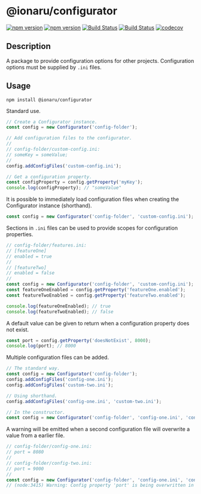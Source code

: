 # @ionaru/configurator

[![npm version](https://img.shields.io/npm/v/@ionaru/configurator.svg?style=for-the-badge)](https://www.npmjs.com/package/@ionaru/configurator)
[![npm version](https://img.shields.io/npm/v/@ionaru/configurator/next.svg?style=for-the-badge)](https://www.npmjs.com/package/@ionaru/configurator/v/next)
[![Build Status](https://img.shields.io/travis/Ionaru/configurator/master.svg?style=for-the-badge)](https://travis-ci.org/Ionaru/configurator)
[![Build Status](https://img.shields.io/github/workflow/status/ionaru/configurator/Test%20&%20Deploy/master?style=for-the-badge)](https://github.com/Ionaru/configurator/actions)
[![codecov](https://img.shields.io/codecov/c/github/Ionaru/configurator/master.svg?style=for-the-badge)](https://codecov.io/gh/Ionaru/configurator)

## Description
A package to provide configuration options for other projects.
Configuration options must be supplied by `.ini` files.

## Usage
```
npm install @ionaru/configurator
```

Standard use.
```js
// Create a Configurator instance.
const config = new Configurator('config-folder');

// Add configuration files to the configurator.
//
// config-folder/custom-config.ini:
// someKey = someValue;
//
config.addConfigFiles('custom-config.ini');

// Get a configuration property.
const configProperty = config.getProperty('myKey');
console.log(configProperty); // "someValue"
```

It is possible to immediately load configuration files when creating the Configurator instance (shorthand).
```js
const config = new Configurator('config-folder', 'custom-config.ini');
```

Sections in `.ini` files can be used to provide scopes for configuration properties.
```js
// config-folder/features.ini:
// [featureOne]
// enabled = true
//
// [featureTwo]
// enabled = false
//
const config = new Configurator('config-folder', 'custom-config.ini');
const featureOneEnabled = config.getProperty('featureOne.enabled');
const featureTwoEnabled = config.getProperty('featureTwo.enabled');

console.log(featureOneEnabled); // true
console.log(featureTwoEnabled); // false
```

A default value can be given to return when a configuration property does not exist.
```js
const port = config.getProperty('doesNotExist', 8000);
console.log(port); // 8000
```

Multiple configuration files can be added.
```js
// The standard way.
const config = new Configurator('config-folder');
config.addConfigFiles('config-one.ini');
config.addConfigFiles('custom-two.ini');

// Using shorthand.
config.addConfigFiles('config-one.ini', 'custom-two.ini');

// In the constructor.
const config = new Configurator('config-folder', 'config-one.ini', 'config-two.ini');
```

A warning will be emitted when a second configuration file will overwrite a value from a earlier file.
```js
// config-folder/config-one.ini:
// port = 8080
//
// config-folder/config-two.ini:
// port = 9000
//
const config = new Configurator('config-folder', 'config-one.ini', 'config-two.ini');
// (node:3415) Warning: Config property 'port' is being overwritten in config-two.ini.
```
